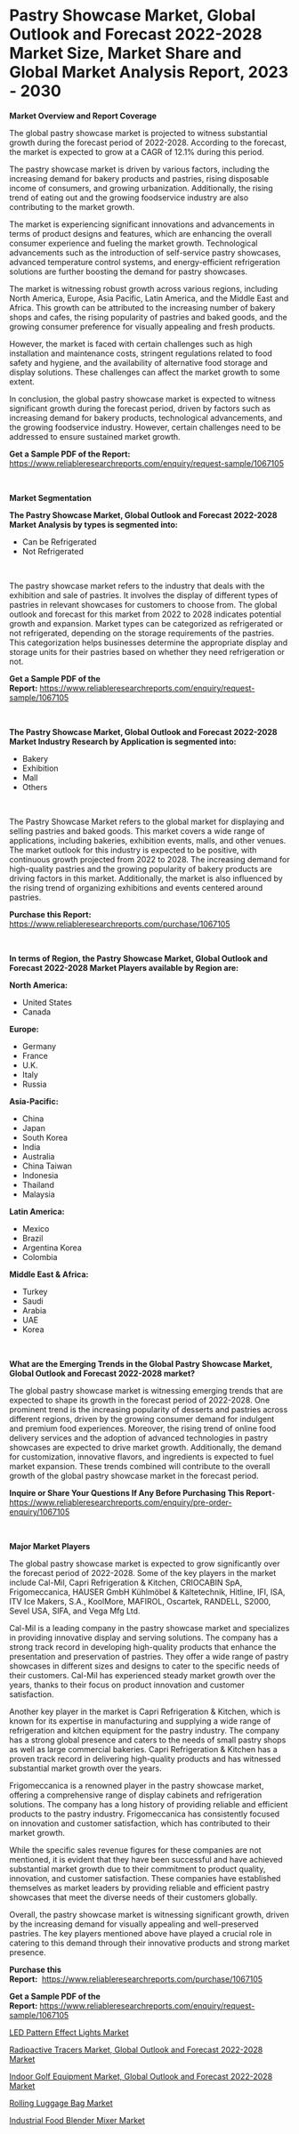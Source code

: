 <p><h1>Pastry Showcase Market, Global Outlook and Forecast 2022-2028 Market Size, Market Share and Global Market Analysis Report, 2023 - 2030</h1></p><p><strong>Market Overview and Report Coverage</strong></p>
<p><p>The global pastry showcase market is projected to witness substantial growth during the forecast period of 2022-2028. According to the forecast, the market is expected to grow at a CAGR of 12.1% during this period. </p><p>The pastry showcase market is driven by various factors, including the increasing demand for bakery products and pastries, rising disposable income of consumers, and growing urbanization. Additionally, the rising trend of eating out and the growing foodservice industry are also contributing to the market growth. </p><p>The market is experiencing significant innovations and advancements in terms of product designs and features, which are enhancing the overall consumer experience and fueling the market growth. Technological advancements such as the introduction of self-service pastry showcases, advanced temperature control systems, and energy-efficient refrigeration solutions are further boosting the demand for pastry showcases. </p><p>The market is witnessing robust growth across various regions, including North America, Europe, Asia Pacific, Latin America, and the Middle East and Africa. This growth can be attributed to the increasing number of bakery shops and cafes, the rising popularity of pastries and baked goods, and the growing consumer preference for visually appealing and fresh products. </p><p>However, the market is faced with certain challenges such as high installation and maintenance costs, stringent regulations related to food safety and hygiene, and the availability of alternative food storage and display solutions. These challenges can affect the market growth to some extent.</p><p>In conclusion, the global pastry showcase market is expected to witness significant growth during the forecast period, driven by factors such as increasing demand for bakery products, technological advancements, and the growing foodservice industry. However, certain challenges need to be addressed to ensure sustained market growth.</p></p>
<p><strong>Get a Sample PDF of the Report:</strong> <a href="https://www.reliableresearchreports.com/enquiry/request-sample/1067105">https://www.reliableresearchreports.com/enquiry/request-sample/1067105</a></p>
<p>&nbsp;</p>
<p><strong>Market Segmentation</strong></p>
<p><strong>The Pastry Showcase Market, Global Outlook and Forecast 2022-2028 Market Analysis by types is segmented into:</strong></p>
<p><ul><li>Can be Refrigerated</li><li>Not Refrigerated</li></ul></p>
<p>&nbsp;</p>
<p><p>The pastry showcase market refers to the industry that deals with the exhibition and sale of pastries. It involves the display of different types of pastries in relevant showcases for customers to choose from. The global outlook and forecast for this market from 2022 to 2028 indicates potential growth and expansion. Market types can be categorized as refrigerated or not refrigerated, depending on the storage requirements of the pastries. This categorization helps businesses determine the appropriate display and storage units for their pastries based on whether they need refrigeration or not.</p></p>
<p><strong>Get a Sample PDF of the Report:</strong>&nbsp;<a href="https://www.reliableresearchreports.com/enquiry/request-sample/1067105">https://www.reliableresearchreports.com/enquiry/request-sample/1067105</a></p>
<p>&nbsp;</p>
<p><strong>The Pastry Showcase Market, Global Outlook and Forecast 2022-2028 Market Industry Research by Application is segmented into:</strong></p>
<p><ul><li>Bakery</li><li>Exhibition</li><li>Mall</li><li>Others</li></ul></p>
<p>&nbsp;</p>
<p><p>The Pastry Showcase Market refers to the global market for displaying and selling pastries and baked goods. This market covers a wide range of applications, including bakeries, exhibition events, malls, and other venues. The market outlook for this industry is expected to be positive, with continuous growth projected from 2022 to 2028. The increasing demand for high-quality pastries and the growing popularity of bakery products are driving factors in this market. Additionally, the market is also influenced by the rising trend of organizing exhibitions and events centered around pastries.</p></p>
<p><strong>Purchase this Report:</strong>&nbsp; <a href="https://www.reliableresearchreports.com/purchase/1067105">https://www.reliableresearchreports.com/purchase/1067105</a></p>
<p>&nbsp;</p>
<p><strong>In terms of Region, the Pastry Showcase Market, Global Outlook and Forecast 2022-2028 Market Players available by Region are:</strong></p>
<p>
    <p> <strong> North America: </strong>
        <ul>
            <li>United States</li>
            <li>Canada</li>
        </ul>
        </p> 
    <p> <strong> Europe: </strong>
        <ul>
            <li>Germany</li>
            <li>France</li>
            <li>U.K.</li>
            <li>Italy</li>
            <li>Russia</li>
        </ul>
        </p> 
    <p> <strong> Asia-Pacific: </strong>
        <ul>
            <li>China</li>
            <li>Japan</li>
            <li>South Korea</li>
            <li>India</li>
            <li>Australia</li>
            <li>China Taiwan</li>
            <li>Indonesia</li>
            <li>Thailand</li>
            <li>Malaysia</li>
        </ul>
        </p> 
    <p> <strong> Latin America: </strong>
        <ul>
            <li>Mexico</li>
            <li>Brazil</li>
            <li>Argentina Korea</li>
            <li>Colombia</li>
        </ul>
        </p> 
    <p> <strong> Middle East & Africa: </strong>
        <ul>
            <li>Turkey</li>
            <li>Saudi</li>
            <li>Arabia</li>
            <li>UAE</li>
            <li>Korea</li>
        </ul>
    </p>
    </p>
<p>&nbsp;</p>
<p><strong>What are the Emerging Trends in the Global Pastry Showcase Market, Global Outlook and Forecast 2022-2028 market?</strong></p>
<p><p>The global pastry showcase market is witnessing emerging trends that are expected to shape its growth in the forecast period of 2022-2028. One prominent trend is the increasing popularity of desserts and pastries across different regions, driven by the growing consumer demand for indulgent and premium food experiences. Moreover, the rising trend of online food delivery services and the adoption of advanced technologies in pastry showcases are expected to drive market growth. Additionally, the demand for customization, innovative flavors, and ingredients is expected to fuel market expansion. These trends combined will contribute to the overall growth of the global pastry showcase market in the forecast period.</p></p>
<p><strong>Inquire or Share Your Questions If Any Before Purchasing This Report</strong>- <a href="https://www.reliableresearchreports.com/enquiry/pre-order-enquiry/1067105">https://www.reliableresearchreports.com/enquiry/pre-order-enquiry/1067105</a></p>
<p>&nbsp;</p>
<p><strong>Major Market Players</strong></p>
<p><p>The global pastry showcase market is expected to grow significantly over the forecast period of 2022-2028. Some of the key players in the market include Cal-Mil, Capri Refrigeration & Kitchen, CRIOCABIN SpA, Frigomeccanica, HAUSER GmbH Kühlmöbel & Kältetechnik, Hitline, IFI, ISA, ITV Ice Makers, S.A., KoolMore, MAFIROL, Oscartek, RANDELL, S2000, Sevel USA, SIFA, and Vega Mfg Ltd.</p><p>Cal-Mil is a leading company in the pastry showcase market and specializes in providing innovative display and serving solutions. The company has a strong track record in developing high-quality products that enhance the presentation and preservation of pastries. They offer a wide range of pastry showcases in different sizes and designs to cater to the specific needs of their customers. Cal-Mil has experienced steady market growth over the years, thanks to their focus on product innovation and customer satisfaction.</p><p>Another key player in the market is Capri Refrigeration & Kitchen, which is known for its expertise in manufacturing and supplying a wide range of refrigeration and kitchen equipment for the pastry industry. The company has a strong global presence and caters to the needs of small pastry shops as well as large commercial bakeries. Capri Refrigeration & Kitchen has a proven track record in delivering high-quality products and has witnessed substantial market growth over the years.</p><p>Frigomeccanica is a renowned player in the pastry showcase market, offering a comprehensive range of display cabinets and refrigeration solutions. The company has a long history of providing reliable and efficient products to the pastry industry. Frigomeccanica has consistently focused on innovation and customer satisfaction, which has contributed to their market growth.</p><p>While the specific sales revenue figures for these companies are not mentioned, it is evident that they have been successful and have achieved substantial market growth due to their commitment to product quality, innovation, and customer satisfaction. These companies have established themselves as market leaders by providing reliable and efficient pastry showcases that meet the diverse needs of their customers globally.</p><p>Overall, the pastry showcase market is witnessing significant growth, driven by the increasing demand for visually appealing and well-preserved pastries. The key players mentioned above have played a crucial role in catering to this demand through their innovative products and strong market presence.</p></p>
<p><strong>Purchase this Report:</strong>&nbsp;&nbsp;<a href="https://www.reliableresearchreports.com/purchase/1067105">https://www.reliableresearchreports.com/purchase/1067105</a></p>
<p></p>
<p><strong>Get a Sample PDF of the Report:</strong>&nbsp;<a href="https://www.reliableresearchreports.com/enquiry/request-sample/1067105">https://www.reliableresearchreports.com/enquiry/request-sample/1067105</a></p>
<p><p><a href="https://www.reportprime.com/led-pattern-effect-lights-r4955">LED Pattern Effect Lights Market</a></p><p><a href="https://github.com/BryceTownsendr/Market-Research-Report-List-1/blob/main/radioactive-tracers-market-global-outlook-and-forecast-2022-2028-market.md">Radioactive Tracers Market, Global Outlook and Forecast 2022-2028 Market</a></p><p><a href="https://github.com/WillieWoodard/Market-Research-Report-List-1/blob/main/indoor-golf-equipment-market-global-outlook-and-forecast-2022-2028-market.md">Indoor Golf Equipment Market, Global Outlook and Forecast 2022-2028 Market</a></p><p><a href="https://medium.com/@angelaarnold1941/rolling-luggage-bag-market-size-growth-forecast-2023-2030-a4901dbfa997">Rolling Luggage Bag Market</a></p><p><a href="https://www.reportprime.com/industrial-food-blender-mixer-r4954">Industrial Food Blender Mixer Market</a></p></p>
